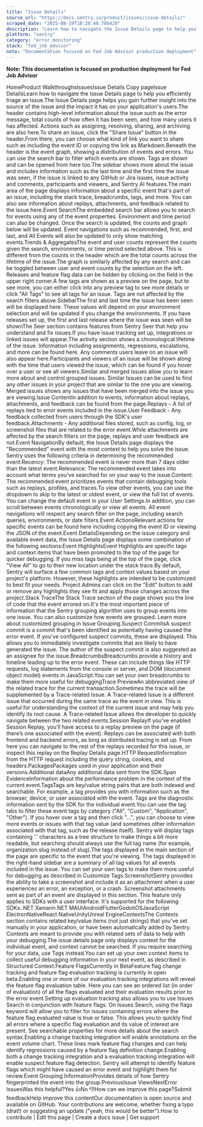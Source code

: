 ```yaml
---
title: "Issue Details"
source_url: "https://docs.sentry.io/product/issues/issue-details/"
scraped_date: "2025-08-19T18:28:40.786420"
description: "Learn how to navigate the Issue Details page to help you efficiently triage an issue."
platform: "sentry"
category: "error_monitoring"
stack: "fed_job_advisor"
note: "Documentation focused on Fed Job Advisor production deployment"
---
```

**Note: This documentation is focused on production deployment for Fed Job Advisor**

HomeProduct WalkthroughsIssuesIssue Details Copy pageIssue DetailsLearn how to navigate the Issue Details page to help you efficiently triage an issue.The Issue Details page helps you gain further insight into the source of the issue and the impact it has on your application's users.The header contains high-level information about the issue such as the error message, total counts of how often it has been seen, and how many users it has affected. Actions such as assigning, resolving, sharing, and archiving are also here.To share an issue, click the "Share Issue" button in the header.From there, you can choose what kind of link you want to share such as including the event ID or copying the link as Markdown.Beneath the header is the event graph, showing a distribution of events and errors. You can use the search bar to filter which events are shown. Tags are shown and can be opened from here too.The sidebar shows more about the issue and includes information such as the last time and the first time the issue was seen, if the issue is linked to any GitHub or Jira issues, issue activity and comments, participants and viewers, and Sentry AI features.The main area of the page displays information about a specific event that's part of an issue, including the stack trace, breadcrumbs, tags, and more. You can also see information about replays, attachments, and feedback related to the issue here.Event SearchThe embedded search bar allows you to search for events using any of the event properties. Environment and time period can also be changed. Once the search is updated, the counts and graph below will be updated. Event navigations such as recommended, first, and last, and All Events will also be updated to only show matching events.Trends & AggregatesThe event and user counts represent the counts given the search, environments, or time period selected above. This is different from the counts in the header which are the total counts across the lifetime of the issue.The graph is similarly affected by any search and can be toggled between user and event counts by the selection on the left. Releases and feature flag data can be hidden by clicking on the field in the upper right corner.A few tags are shown as a preview on the page, but to see more, you can either click into any preview tag to see more details or click "All Tags" to see all tags for an issue. Tags are not affected by the search filters above.SidebarThe first and last time the issue has been seen will be displayed here. These values will depend on your environment selection and will be updated if you change the environments. If you have releases set up, the first and last release where the issue was seen will be shownThe Seer section contains features from Sentry Seer that help you understand and fix issues.If you have issue tracking set up, integrations or linked issues will appear.The activity section shows a chronological lifetime of the issue. Information including assignments, regressions, escalations, and more can be found here. Any comments users leave on an issue will also appear here.Participants and viewers of an issue will be shown along with the time that users viewed the issue, which can be found if you hover over a user or see all viewers.Similar and merged issues allow you to learn more about and control grouped issues. Similar Issues can be used to find any other issues in your project that are similar to the one you are viewing. Merged issues shows any issues that have been merged into the issue you are viewing.Issue ContentIn addition to events, information about replays, attachments, and feedback can be found from the page.Replays – A list of replays tied to error events included in the issue.User Feedback - Any feedback collected from users through the SDK's user feedback.Attachments - Any additional files stored, such as config, log, or screenshot files that are related to the error event.While attachments are affected by the search filters on the page, replays and user feedback are not.Event NavigationBy default, the Issue Details page displays the "Recommended" event with the most context to help you solve the issue. Sentry uses the following criteria in determining the recommended event:Recency: The recommended event is never more than 7 days older than the latest event.Relevance: The recommended event takes into account what terms you've searched for on your way to the issue.Content: The recommended event prioritizes events that contain debugging tools such as replays, profiles, and traces.To view other events, you can use the dropdown to skip to the latest or oldest event, or view the full list of events. You can change the default event in your User Settings.In addition, you can scroll between events chronologically or view all events. All event navigations will respect any search filter on the page, including search queries, environments, or date filters.Event ActionsRelevant actions for specific events can be found here including copying the event ID or viewing the JSON of the event.Event DetailsDepending on the issue category and available event data, the Issue Details page displays some combination of the following sections:Event HighlightsEvent Highlights are specific tags and context items that have been promoted to the top of the page for quicker debugging. If you miss tags being at the top of the page, click "View All" to go to their new location under the stack trace.By default, Sentry will surface a few common tags and context values based on your project's platform. However, these highlights are intended to be customized to best fit your needs. Project Admins can click on the "Edit" button to add or remove any highlights they see fit and apply those changes across the project.Stack TraceThe Stack Trace section of the page shows you the line of code that the event errored on.It's the most important piece of information that the Sentry grouping algorithm uses to group events into one issue. You can also customize how events are grouped. Learn more about customized grouping in Issue Grouping.Suspect CommitsA suspect commit is a commit that's been identified as potentially having caused the error event. If you've configured suspect commits, these are displayed. This allows you to immediately investigate commits that are likely to have generated the issue. The author of the suspect commit is also suggested as an assignee for the issue.BreadcrumbsBreadcrumbs provide a history and timeline leading up to the error event. These can include things like HTTP requests, log statements from the console or server, and DOM (document object model) events in JavaScript.You can set your own breadcrumbs to make them more useful for debuggingTrace PreviewAn abbreviated view of the related trace for the current transaction.Sometimes the trace will be supplemented by a Trace-related Issue. A Trace-related Issue is a different issue that occurred during the same trace as the event in view. This is useful for understanding the context of the current issue and may help you identify its root cause. A Trace-related Issue allows the developer to quickly navigate between the two related events.Session ReplayIf you’ve enabled Session Replay, you’ll have access to a replay preview on the page (if there’s one associated with the event). Replays can be associated with both frontend and backend errors, as long as distributed tracing is set up. From here you can navigate to the rest of the replays recorded for this issue, or inspect this replay on the Replay Details page.HTTP RequestInformation from the HTTP request including the query string, cookies, and headers.PackagesPackages used in your application and their versions.Additional dataAny additional data sent from the SDK.Span EvidenceInformation about the performance problem in the context of the current event.TagsTags are key/value string pairs that are both indexed and searchable. For example, a tag provides you with information such as the browser, device, or user associated with the event. Tags are the diagnostic information sent by the SDK for the individual event.You can use the tag tabs to filter these event tags by category ("All", "Custom", "Application", "Other"). If you hover over a tag and then click "...", you can choose to view more events or issues with that tag value (and sometimes other information associated with that tag, such as the release itself). Sentry will display tags containing '.' characters as a tree structure to make things a bit more readable, but searching should always use the full tag name (for example, organization.slug instead of slug).The tags displayed in the main section of the page are specific to the event that you're viewing. The tags displayed in the right-hand sidebar are a summary of all tag values for all events included in the issue. You can set your own tags to make them more useful for debugging as described in Customize Tags.ScreenshotSentry provides the ability to take a screenshot and include it as an attachment when a user experiences an error, an exception, or a crash. Screenshot attachments sent as part of an event are displayed in this section. This feature only applies to SDKs with a user interface. It's supported for the following SDKs:.NET Xamarin.NET MAUIAndroidFlutterGodotiOSJavaScript ElectronNativeReact NativeUnityUnreal EngineContextsThe Contexts section contains related key/value items (not just strings) that you've set manually in your application, or have been automatically added by Sentry. Contexts are meant to provide you with related sets of data to help with your debugging.The issue details page only displays context for the individual event, and context cannot be searched. If you require searching for your data, use Tags instead.You can set up your own context items to collect useful debugging information in your next event, as described in Structured Context.Feature FlagsCurrently in BetaFeature flag change tracking and feature flag evaluation tracking is currently in open beta.Enabling one or more of our evaluation tracking integrations will reveal the feature flag evaluation table. Here you can see an ordered list (in order of evaluation) of all the flags evaluated and their evaluation results prior to the error event.Setting up evaluation tracking also allows you to use Issues Search in conjunction with feature flags. On Issues Search, using the flags keyword will allow you to filter for issues containing errors where the feature flag evaluated value is true or false. This allows you to quickly find all errors where a specific flag evaluation and its value of interest are present. See searchable properties for more details about the search syntax.Enabling a change tracking integration will enable annotations on the event volume chart. These lines mark feature flag changes and can help identify regressions caused by a feature flag definition change.Enabling both a change tracking integration and a evaluation tracking integration will enable suspect feature flag detection. Sentry will attempt to identify feature flags which might have caused an error event and highlight them for review.Event Grouping InformationProvides details of how Sentry fingerprinted the event into the group.PreviousIssue ViewsNextError IssuesWas this helpful?Yes 👍No 👎How can we improve this page?Submit feedbackHelp improve this contentOur documentation is open source and available on GitHub. Your contributions are welcome, whether fixing a typo (drat!) or suggesting an update ("yeah, this would be better").How to contribute | Edit this page | Create a docs issue | Get support
